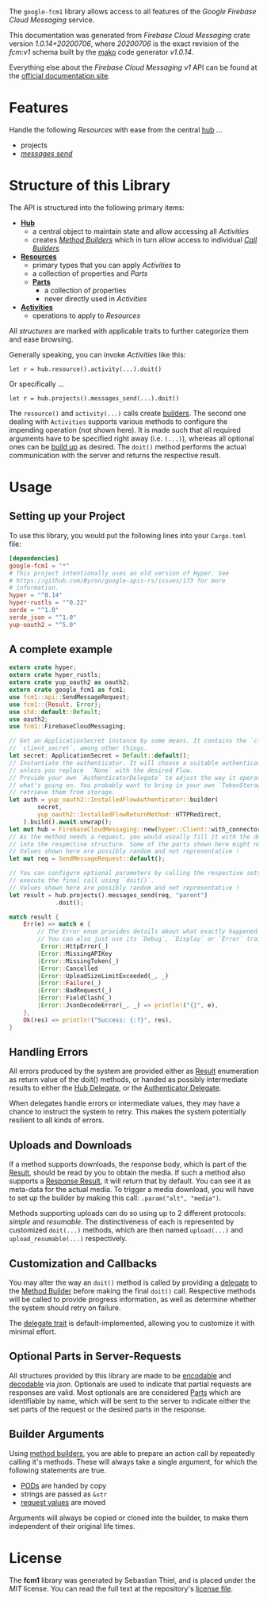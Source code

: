 <!---
DO NOT EDIT !
This file was generated automatically from 'src/mako/api/README.md.mako'
DO NOT EDIT !
-->
The `google-fcm1` library allows access to all features of the *Google Firebase Cloud Messaging* service.

This documentation was generated from *Firebase Cloud Messaging* crate version *1.0.14+20200706*, where *20200706* is the exact revision of the *fcm:v1* schema built by the [mako](http://www.makotemplates.org/) code generator *v1.0.14*.

Everything else about the *Firebase Cloud Messaging* *v1* API can be found at the
[official documentation site](https://firebase.google.com/docs/cloud-messaging).
# Features

Handle the following *Resources* with ease from the central [hub](https://docs.rs/google-fcm1/1.0.14+20200706/google_fcm1/FirebaseCloudMessaging) ... 

* projects
 * [*messages send*](https://docs.rs/google-fcm1/1.0.14+20200706/google_fcm1/api::ProjectMessageSendCall)




# Structure of this Library

The API is structured into the following primary items:

* **[Hub](https://docs.rs/google-fcm1/1.0.14+20200706/google_fcm1/FirebaseCloudMessaging)**
    * a central object to maintain state and allow accessing all *Activities*
    * creates [*Method Builders*](https://docs.rs/google-fcm1/1.0.14+20200706/google_fcm1/client::MethodsBuilder) which in turn
      allow access to individual [*Call Builders*](https://docs.rs/google-fcm1/1.0.14+20200706/google_fcm1/client::CallBuilder)
* **[Resources](https://docs.rs/google-fcm1/1.0.14+20200706/google_fcm1/client::Resource)**
    * primary types that you can apply *Activities* to
    * a collection of properties and *Parts*
    * **[Parts](https://docs.rs/google-fcm1/1.0.14+20200706/google_fcm1/client::Part)**
        * a collection of properties
        * never directly used in *Activities*
* **[Activities](https://docs.rs/google-fcm1/1.0.14+20200706/google_fcm1/client::CallBuilder)**
    * operations to apply to *Resources*

All *structures* are marked with applicable traits to further categorize them and ease browsing.

Generally speaking, you can invoke *Activities* like this:

```Rust,ignore
let r = hub.resource().activity(...).doit()
```

Or specifically ...

```ignore
let r = hub.projects().messages_send(...).doit()
```

The `resource()` and `activity(...)` calls create [builders][builder-pattern]. The second one dealing with `Activities` 
supports various methods to configure the impending operation (not shown here). It is made such that all required arguments have to be 
specified right away (i.e. `(...)`), whereas all optional ones can be [build up][builder-pattern] as desired.
The `doit()` method performs the actual communication with the server and returns the respective result.

# Usage

## Setting up your Project

To use this library, you would put the following lines into your `Cargo.toml` file:

```toml
[dependencies]
google-fcm1 = "*"
# This project intentionally uses an old version of Hyper. See
# https://github.com/Byron/google-apis-rs/issues/173 for more
# information.
hyper = "^0.14"
hyper-rustls = "^0.22"
serde = "^1.0"
serde_json = "^1.0"
yup-oauth2 = "^5.0"
```

## A complete example

```Rust
extern crate hyper;
extern crate hyper_rustls;
extern crate yup_oauth2 as oauth2;
extern crate google_fcm1 as fcm1;
use fcm1::api::SendMessageRequest;
use fcm1::{Result, Error};
use std::default::Default;
use oauth2;
use fcm1::FirebaseCloudMessaging;

// Get an ApplicationSecret instance by some means. It contains the `client_id` and 
// `client_secret`, among other things.
let secret: ApplicationSecret = Default::default();
// Instantiate the authenticator. It will choose a suitable authentication flow for you, 
// unless you replace  `None` with the desired Flow.
// Provide your own `AuthenticatorDelegate` to adjust the way it operates and get feedback about 
// what's going on. You probably want to bring in your own `TokenStorage` to persist tokens and
// retrieve them from storage.
let auth = yup_oauth2::InstalledFlowAuthenticator::builder(
        secret,
        yup_oauth2::InstalledFlowReturnMethod::HTTPRedirect,
    ).build().await.unwrap();
let mut hub = FirebaseCloudMessaging::new(hyper::Client::with_connector(hyper::net::HttpsConnector::new(hyper_rustls::TlsClient::new())), auth);
// As the method needs a request, you would usually fill it with the desired information
// into the respective structure. Some of the parts shown here might not be applicable !
// Values shown here are possibly random and not representative !
let mut req = SendMessageRequest::default();

// You can configure optional parameters by calling the respective setters at will, and
// execute the final call using `doit()`.
// Values shown here are possibly random and not representative !
let result = hub.projects().messages_send(req, "parent")
             .doit();

match result {
    Err(e) => match e {
        // The Error enum provides details about what exactly happened.
        // You can also just use its `Debug`, `Display` or `Error` traits
         Error::HttpError(_)
        |Error::MissingAPIKey
        |Error::MissingToken(_)
        |Error::Cancelled
        |Error::UploadSizeLimitExceeded(_, _)
        |Error::Failure(_)
        |Error::BadRequest(_)
        |Error::FieldClash(_)
        |Error::JsonDecodeError(_, _) => println!("{}", e),
    },
    Ok(res) => println!("Success: {:?}", res),
}

```
## Handling Errors

All errors produced by the system are provided either as [Result](https://docs.rs/google-fcm1/1.0.14+20200706/google_fcm1/client::Result) enumeration as return value of
the doit() methods, or handed as possibly intermediate results to either the 
[Hub Delegate](https://docs.rs/google-fcm1/1.0.14+20200706/google_fcm1/client::Delegate), or the [Authenticator Delegate](https://docs.rs/yup-oauth2/*/yup_oauth2/trait.AuthenticatorDelegate.html).

When delegates handle errors or intermediate values, they may have a chance to instruct the system to retry. This 
makes the system potentially resilient to all kinds of errors.

## Uploads and Downloads
If a method supports downloads, the response body, which is part of the [Result](https://docs.rs/google-fcm1/1.0.14+20200706/google_fcm1/client::Result), should be
read by you to obtain the media.
If such a method also supports a [Response Result](https://docs.rs/google-fcm1/1.0.14+20200706/google_fcm1/client::ResponseResult), it will return that by default.
You can see it as meta-data for the actual media. To trigger a media download, you will have to set up the builder by making
this call: `.param("alt", "media")`.

Methods supporting uploads can do so using up to 2 different protocols: 
*simple* and *resumable*. The distinctiveness of each is represented by customized 
`doit(...)` methods, which are then named `upload(...)` and `upload_resumable(...)` respectively.

## Customization and Callbacks

You may alter the way an `doit()` method is called by providing a [delegate](https://docs.rs/google-fcm1/1.0.14+20200706/google_fcm1/client::Delegate) to the 
[Method Builder](https://docs.rs/google-fcm1/1.0.14+20200706/google_fcm1/client::CallBuilder) before making the final `doit()` call. 
Respective methods will be called to provide progress information, as well as determine whether the system should 
retry on failure.

The [delegate trait](https://docs.rs/google-fcm1/1.0.14+20200706/google_fcm1/client::Delegate) is default-implemented, allowing you to customize it with minimal effort.

## Optional Parts in Server-Requests

All structures provided by this library are made to be [encodable](https://docs.rs/google-fcm1/1.0.14+20200706/google_fcm1/client::RequestValue) and 
[decodable](https://docs.rs/google-fcm1/1.0.14+20200706/google_fcm1/client::ResponseResult) via *json*. Optionals are used to indicate that partial requests are responses 
are valid.
Most optionals are are considered [Parts](https://docs.rs/google-fcm1/1.0.14+20200706/google_fcm1/client::Part) which are identifiable by name, which will be sent to 
the server to indicate either the set parts of the request or the desired parts in the response.

## Builder Arguments

Using [method builders](https://docs.rs/google-fcm1/1.0.14+20200706/google_fcm1/client::CallBuilder), you are able to prepare an action call by repeatedly calling it's methods.
These will always take a single argument, for which the following statements are true.

* [PODs][wiki-pod] are handed by copy
* strings are passed as `&str`
* [request values](https://docs.rs/google-fcm1/1.0.14+20200706/google_fcm1/client::RequestValue) are moved

Arguments will always be copied or cloned into the builder, to make them independent of their original life times.

[wiki-pod]: http://en.wikipedia.org/wiki/Plain_old_data_structure
[builder-pattern]: http://en.wikipedia.org/wiki/Builder_pattern
[google-go-api]: https://github.com/google/google-api-go-client

# License
The **fcm1** library was generated by Sebastian Thiel, and is placed 
under the *MIT* license.
You can read the full text at the repository's [license file][repo-license].

[repo-license]: https://github.com/Byron/google-apis-rsblob/master/LICENSE.md
